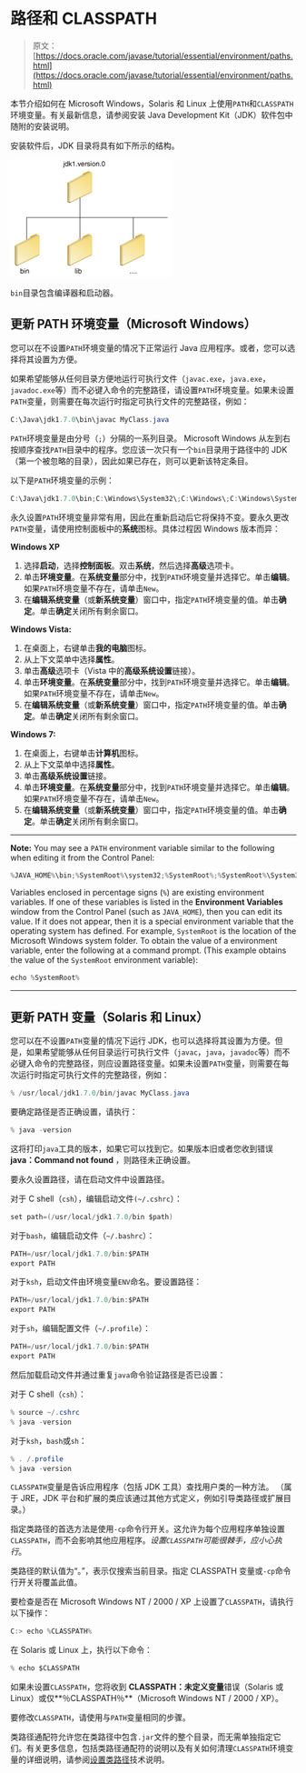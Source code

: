 # 路径和 CLASSPATH

> 原文： [https://docs.oracle.com/javase/tutorial/essential/environment/paths.html](https://docs.oracle.com/javase/tutorial/essential/environment/paths.html)

本节介绍如何在 Microsoft Windows，Solaris 和 Linux 上使用`PATH`和`CLASSPATH`环境变量。有关最新信息，请参阅安装 Java Development Kit（JDK）软件包中随附的安装说明。

安装软件后，JDK 目录将具有如下所示的结构。

![JDK directory structure](img/5cf035e0d9f655a41545e2f82574ca42.jpg)

`bin`目录包含编译器和启动器。

## 更新 PATH 环境变量（Microsoft Windows）

您可以在不设置`PATH`环境变量的情况下正常运行 Java 应用程序。或者，您可以选择将其设置为方便。

如果希望能够从任何目录方便地运行可执行文件（`javac.exe`，`java.exe`，`javadoc.exe`等）而不必键入命令的完整路径，请设置`PATH`环境变量。如果未设置`PATH`变量，则需要在每次运行时指定可执行文件的完整路径，例如：

```java
C:\Java\jdk1.7.0\bin\javac MyClass.java

```

`PATH`环境变量是由分号（`;`）分隔的一系列目录。 Microsoft Windows 从左到右按顺序查找`PATH`目录中的程序。您应该一次只有一个`bin`目录用于路径中的 JDK（第一个被忽略的目录），因此如果已存在，则可以更新该特定条目。

以下是`PATH`环境变量的示例：

```java
C:\Java\jdk1.7.0\bin;C:\Windows\System32\;C:\Windows\;C:\Windows\System32\Wbem

```

永久设置`PATH`环境变量非常有用，因此在重新启动后它将保持不变。要永久更改`PATH`变量，请使用控制面板中的**系统**图标。具体过程因 Windows 版本而异：

**Windows XP**

1.  选择**启动**，选择**控制面板**。双击**系统**，然后选择**高级**选项卡。
2.  单击**环境变量**。在**系统变量**部分中，找到`PATH`环境变量并选择它。单击**编辑**。如果`PATH`环境变量不存在，请单击`New`。
3.  在**编辑系统变量**（或**新系统变量**）窗口中，指定`PATH`环境变量的值。单击**确定**。单击**确定**关闭所有剩余窗口。

**Windows Vista:**

1.  在桌面上，右键单击**我的电脑**图标。
2.  从上下文菜单中选择**属性**。
3.  单击**高级**选项卡（Vista 中的**高级系统设置**链接）。
4.  单击**环境变量**。在**系统变量**部分中，找到`PATH`环境变量并选择它。单击**编辑**。如果`PATH`环境变量不存在，请单击`New`。
5.  在**编辑系统变量**（或**新系统变量**）窗口中，指定`PATH`环境变量的值。单击**确定**。单击**确定**关闭所有剩余窗口。

**Windows 7:**

1.  在桌面上，右键单击**计算机**图标。
2.  从上下文菜单中选择**属性**。
3.  单击**高级系统设置**链接。
4.  单击**环境变量**。在**系统变量**部分中，找到`PATH`环境变量并选择它。单击**编辑**。如果`PATH`环境变量不存在，请单击`New`。
5.  在**编辑系统变量**（或**新系统变量**）窗口中，指定`PATH`环境变量的值。单击**确定**。单击**确定**关闭所有剩余窗口。

* * *

**Note:** You may see a `PATH` environment variable similar to the following when editing it from the Control Panel:

```java
%JAVA_HOME%\bin;%SystemRoot%\system32;%SystemRoot%;%SystemRoot%\System32\Wbem

```

Variables enclosed in percentage signs (`%`) are existing environment variables. If one of these variables is listed in the **Environment Variables** window from the Control Panel (such as `JAVA_HOME`), then you can edit its value. If it does not appear, then it is a special environment variable that the operating system has defined. For example, `SystemRoot` is the location of the Microsoft Windows system folder. To obtain the value of a environment variable, enter the following at a command prompt. (This example obtains the value of the `SystemRoot` environment variable):

```java
echo %SystemRoot%

```

* * *

## 更新 PATH 变量（Solaris 和 Linux）

您可以在不设置`PATH`变量的情况下运行 JDK，也可以选择将其设置为方便。但是，如果希望能够从任何目录运行可执行文件（`javac`，`java`，`javadoc`等）而不必键入命令的完整路径，则应设置路径变量。如果未设置`PATH`变量，则需要在每次运行时指定可执行文件的完整路径，例如：

```java
% /usr/local/jdk1.7.0/bin/javac MyClass.java

```

要确定路径是否正确设置，请执行：

```java
% java -version

```

这将打印`java`工具的版本，如果它可以找到它。如果版本旧或者您收到错误 **java：Command not found** ，则路径未正确设置。

要永久设置路径，请在启动文件中设置路径。

对于 C shell（`csh`），编辑启动文件`(~/.cshrc`）：

```java
set path=(/usr/local/jdk1.7.0/bin $path)

```

对于`bash`，编辑启动文件（`~/.bashrc`）：

```java
PATH=/usr/local/jdk1.7.0/bin:$PATH
export PATH

```

对于`ksh`，启动文件由环境变量`ENV`命名。要设置路径：

```java
PATH=/usr/local/jdk1.7.0/bin:$PATH
export PATH

```

对于`sh`，编辑配置文件（`~/.profile`）：

```java
PATH=/usr/local/jdk1.7.0/bin:$PATH
export PATH

```

然后加载启动文件并通过重复`java`命令验证路径是否已设置：

对于 C shell（`csh`）：

```java
% source ~/.cshrc
% java -version

```

对于`ksh`，`bash`或`sh`：

```java
% . /.profile
% java -version

```

`CLASSPATH`变量是告诉应用程序（包括 JDK 工具）查找用户类的一种方法。 （属于 JRE，JDK 平台和扩展的类应该通过其他方式定义，例如引导类路径或扩展目录。）

指定类路径的首选方法是使用`-cp`命令行开关。这允许为每个应用程序单独设置`CLASSPATH`，而不会影响其他应用程序。*设置`CLASSPATH`可能很棘手，应小心执行*。

类路径的默认值为“。”，表示仅搜索当前目录。指定 CLASSPATH 变量或`-cp`命令行开关将覆盖此值。

要检查是否在 Microsoft Windows NT / 2000 / XP 上设置了`CLASSPATH`，请执行以下操作：

```java
C:> echo %CLASSPATH%

```

在 Solaris 或 Linux 上，执行以下命令：

```java
% echo $CLASSPATH

```

如果未设置`CLASSPATH`，您将收到 **CLASSPATH：未定义变量**错误（Solaris 或 Linux）或仅**％CLASSPATH％**（Microsoft Windows NT / 2000 / XP）。

要修改`CLASSPATH`，请使用与`PATH`变量相同的步骤。

类路径通配符允许您在类路径中包含`.jar`文件的整个目录，而无需单独指定它们。有关更多信息，包括类路径通配符的说明以及有关如何清理`CLASSPATH`环境变量的详细说明，请参阅[设置类路径](https://docs.oracle.com/javase/8/docs/technotes/tools/windows/classpath.html)技术说明。